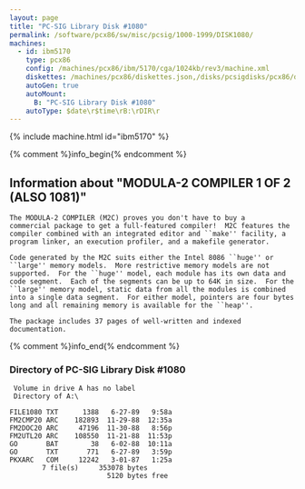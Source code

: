 ```yaml
---
layout: page
title: "PC-SIG Library Disk #1080"
permalink: /software/pcx86/sw/misc/pcsig/1000-1999/DISK1080/
machines:
  - id: ibm5170
    type: pcx86
    config: /machines/pcx86/ibm/5170/cga/1024kb/rev3/machine.xml
    diskettes: /machines/pcx86/diskettes.json,/disks/pcsigdisks/pcx86/diskettes.json
    autoGen: true
    autoMount:
      B: "PC-SIG Library Disk #1080"
    autoType: $date\r$time\rB:\rDIR\r
---
```


{% include machine.html id="ibm5170" %}

{% comment %}info_begin{% endcomment %}

## Information about "MODULA-2 COMPILER 1 OF 2 (ALSO 1081)"

    The MODULA-2 COMPILER (M2C) proves you don't have to buy a
    commercial package to get a full-featured compiler!  M2C features the
    compiler combined with an integrated editor and ``make'' facility, a
    program linker, an execution profiler, and a makefile generator.
    
    Code generated by the M2C suits either the Intel 8086 ``huge'' or
    ``large'' memory models.  More restrictive memory models are not
    supported.  For the ``huge'' model, each module has its own data and
    code segment.  Each of the segments can be up to 64K in size.  For the
    ``large'' memory model, static data from all the modules is combined
    into a single data segment.  For either model, pointers are four bytes
    long and all remaining memory is available for the ``heap''.
    
    The package includes 37 pages of well-written and indexed
    documentation.
{% comment %}info_end{% endcomment %}


### Directory of PC-SIG Library Disk #1080

     Volume in drive A has no label
     Directory of A:\

    FILE1080 TXT      1388   6-27-89   9:58a
    FM2CMP20 ARC    182893  11-29-88  12:35a
    FM2DOC20 ARC     47196  11-30-88   8:56p
    FM2UTL20 ARC    108550  11-21-88  11:53p
    GO       BAT        38   6-02-88  10:11a
    GO       TXT       771   6-27-89   3:59p
    PKXARC   COM     12242   3-01-87   1:25a
            7 file(s)     353078 bytes
                            5120 bytes free
